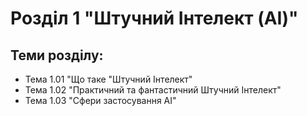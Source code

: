 # Розділ 1 "Штучний Інтелект (AI)"

## Теми розділу:

- Тема 1.01 "Що таке "Штучний Інтелект"
- Тема 1.02 "Практичний та фантастичний Штучний Інтелект"
- Тема 1.03 "Сфери застосування AI"


